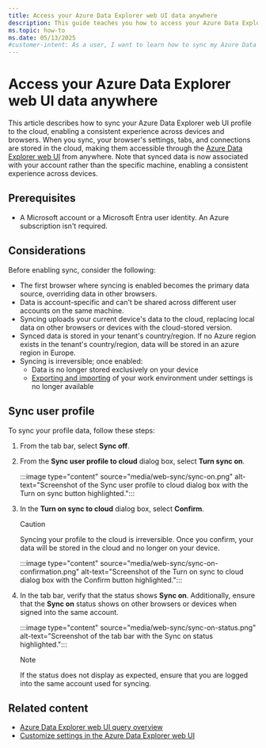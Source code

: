 ```yaml
---
title: Access your Azure Data Explorer web UI data anywhere
description: This guide teaches you how to access your Azure Data Explorer Web UI Data from anywhere using syncing.
ms.topic: how-to
ms.date: 05/13/2025
#customer-intent: As a user, I want to learn how to sync my Azure Data Explorer web UI data so that I can access it from anywhere.
---
```


# Access your Azure Data Explorer web UI data anywhere

This article describes how to sync your Azure Data Explorer web UI profile to the cloud, enabling a consistent experience across devices and browsers. When you sync, your browser's settings, tabs, and connections are stored in the cloud, making them accessible through the [Azure Data Explorer web UI](https://dataexplorer.azure.com/home) from anywhere. Note that synced data is now associated with your account rather than the specific machine, enabling a consistent experience across devices.

## Prerequisites

* A Microsoft account or a Microsoft Entra user identity. An Azure subscription isn't required.

## Considerations

Before enabling sync, consider the following:

* The first browser where syncing is enabled becomes the primary data source, overriding data in other browsers.
* Data is account-specific and can't be shared across different user accounts on the same machine.
* Syncing uploads your current device's data to the cloud, replacing local data on other browsers or devices with the cloud-stored version.
* Synced data is stored in your tenant's country/region. If no Azure region exists in the tenant's country/region, data will be stored in an azure region in Europe.
* Syncing is irreversible; once enabled:
    * Data is no longer stored exclusively on your device
    * [Exporting and importing](web-customize-settings.md#export-and-import-environment-settings) of your work environment under settings is no longer available

## Sync user profile

To sync your profile data, follow these steps:

1. From the tab bar, select **Sync off**.

1. From the **Sync user profile to cloud** dialog box, select **Turn sync on**.

    :::image type="content" source="media/web-sync/sync-on.png" alt-text="Screenshot of the Sync user profile to cloud dialog box with the Turn on sync button highlighted.":::

1. In the **Turn on sync to cloud** dialog box, select **Confirm**.

    >[!CAUTION]
    > Syncing your profile to the cloud is irreversible. Once you confirm, your data will be stored in the cloud and no longer on your device.

    :::image type="content" source="media/web-sync/sync-on-confirmation.png" alt-text="Screenshot of the Turn on sync to cloud dialog box with the Confirm button highlighted.":::

1. In the tab bar, verify that the status shows **Sync on**. Additionally, ensure that the **Sync on** status shows on other browsers or devices when signed into the same account.

    :::image type="content" source="media/web-sync/sync-on-status.png" alt-text="Screenshot of the tab bar with the Sync on status highlighted.":::

    >[!NOTE]
    > If the status does not display as expected, ensure that you are logged into the same account used for syncing.

## Related content

* [Azure Data Explorer web UI query overview](web-ui-query-overview.md)
* [Customize settings in the Azure Data Explorer web UI](web-customize-settings.md)
